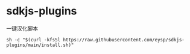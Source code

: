 # sdkjs-plugins
一键汉化脚本
```
sh -c "$(curl -kfsSl https://raw.githubusercontent.com/eysp/sdkjs-plugins/main/install.sh)"
```
